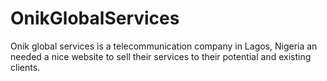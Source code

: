 # OnikGlobalServices
Onik global services is a telecommunication company in Lagos, Nigeria an needed a nice website to sell their services to their potential and existing clients.
